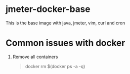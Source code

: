 # jmeter-docker-base
This is the base image with java, jmeter, vim, curl and cron
# Common issues with docker
1. Remove all containers
    > docker rm $(docker ps -a -q)
